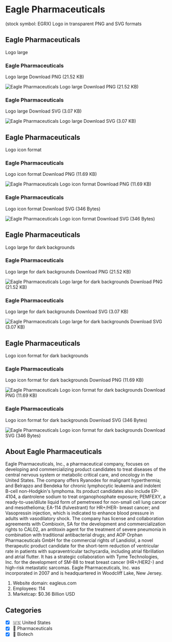 # Eagle Pharmaceuticals
 (stock symbol: EGRX) Logo in transparent PNG and SVG formats

## Eagle Pharmaceuticals
 Logo large

### Eagle Pharmaceuticals
 Logo large Download PNG (21.52 KB)

![Eagle Pharmaceuticals
 Logo large Download PNG (21.52 KB)](/img/orig/EGRX_BIG-f90f4fe8.png)

### Eagle Pharmaceuticals
 Logo large Download SVG (3.07 KB)

![Eagle Pharmaceuticals
 Logo large Download SVG (3.07 KB)](/img/orig/EGRX_BIG-7808f3cc.svg)

## Eagle Pharmaceuticals
 Logo icon format

### Eagle Pharmaceuticals
 Logo icon format Download PNG (11.69 KB)

![Eagle Pharmaceuticals
 Logo icon format Download PNG (11.69 KB)](/img/orig/EGRX-364a5ddd.png)

### Eagle Pharmaceuticals
 Logo icon format Download SVG (346 Bytes)

![Eagle Pharmaceuticals
 Logo icon format Download SVG (346 Bytes)](/img/orig/EGRX-56738e44.svg)

## Eagle Pharmaceuticals
 Logo large for dark backgrounds

### Eagle Pharmaceuticals
 Logo large for dark backgrounds Download PNG (21.52 KB)

![Eagle Pharmaceuticals
 Logo large for dark backgrounds Download PNG (21.52 KB)](/img/orig/EGRX_BIG.D-cd1c87c8.png)

### Eagle Pharmaceuticals
 Logo large for dark backgrounds Download SVG (3.07 KB)

![Eagle Pharmaceuticals
 Logo large for dark backgrounds Download SVG (3.07 KB)](/img/orig/EGRX_BIG.D-552be5b2.svg)

## Eagle Pharmaceuticals
 Logo icon format for dark backgrounds

### Eagle Pharmaceuticals
 Logo icon format for dark backgrounds Download PNG (11.69 KB)

![Eagle Pharmaceuticals
 Logo icon format for dark backgrounds Download PNG (11.69 KB)](/img/orig/EGRX.D-02dd4333.png)

### Eagle Pharmaceuticals
 Logo icon format for dark backgrounds Download SVG (346 Bytes)

![Eagle Pharmaceuticals
 Logo icon format for dark backgrounds Download SVG (346 Bytes)](/img/orig/EGRX.D-75240e6c.svg)

## About Eagle Pharmaceuticals


Eagle Pharmaceuticals, Inc., a pharmaceutical company, focuses on developing and commercializing product candidates to treat diseases of the central nervous system or metabolic critical care, and oncology in the United States. The company offers Ryanodex for malignant hyperthermia; and Belrapzo and Bendeka for chronic lymphocytic leukemia and indolent B-cell non-Hodgkin's lymphoma. Its product candidates also include EP-4104, a dantrolene sodium to treat organophosphate exposure; PEMFEXY, a ready-to-use/dilute liquid form of pemetrexed for non-small cell lung cancer and mesothelioma; EA-114 (fulvestrant) for HR+/HER- breast cancer; and Vasopressin injection, which is indicated to enhance blood pressure in adults with vasodilatory shock. The company has license and collaboration agreements with Combioxin, SA for the development and commercialization rights to CAL02, an antitoxin agent for the treatment of severe pneumonia in combination with traditional antibacterial drugs; and AOP Orphan Pharmaceuticals GmbH for the commercial rights of Landiolol, a novel therapeutic product candidate for the short-term reduction of ventricular rate in patients with supraventricular tachycardia, including atrial fibrillation and atrial flutter. It has a strategic collaboration with Tyme Technologies, Inc. for the development of SM-88 to treat breast cancer (HR+/HER2-) and high-risk metastatic sarcomas. Eagle Pharmaceuticals, Inc. was incorporated in 2007 and is headquartered in Woodcliff Lake, New Jersey.

1. Website domain: eagleus.com
2. Employees: 114
3. Marketcap: $0.36 Billion USD


## Categories
- [x] 🇺🇸 United States
- [x] 💊 Pharmaceuticals
- [x] 🧬 Biotech
